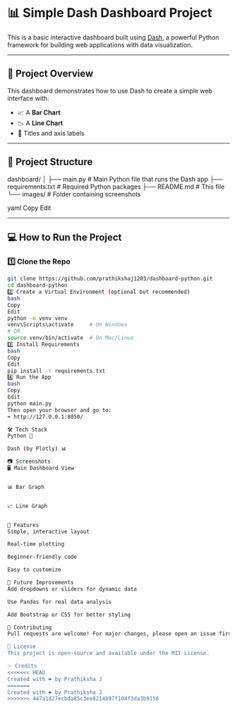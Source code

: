 # 📊 Simple Dash Dashboard Project

This is a basic interactive dashboard built using [Dash](https://dash.plotly.com/), a powerful Python framework for building web applications with data visualization.

---

## 🚀 Project Overview

This dashboard demonstrates how to use Dash to create a simple web interface with:

- 📈 A **Bar Chart**
- 📉 A **Line Chart**
- 🧠 Titles and axis labels

---

## 📂 Project Structure

dashboard/
│
├── main.py # Main Python file that runs the Dash app
├── requirements.txt # Required Python packages
├── README.md # This file
└── images/ # Folder containing screenshots

yaml
Copy
Edit

---

## 💻 How to Run the Project

### 1️⃣ Clone the Repo

```bash
git clone https://github.com/prathikshaj1203/dashboard-python.git
cd dashboard-python
2️⃣ Create a Virtual Environment (optional but recommended)
bash
Copy
Edit
python -m venv venv
venv\Scripts\activate     # On Windows
# OR
source venv/bin/activate  # On Mac/Linux
3️⃣ Install Requirements
bash
Copy
Edit
pip install -r requirements.txt
4️⃣ Run the App
bash
Copy
Edit
python main.py
Then open your browser and go to:
➡️ http://127.0.0.1:8050/

🛠️ Tech Stack
Python 🐍

Dash (by Plotly) 📊

📷 Screenshots
🖥️ Main Dashboard View


📊 Bar Graph


📈 Line Graph


📌 Features
Simple, interactive layout

Real-time plotting

Beginner-friendly code

Easy to customize

🧪 Future Improvements
Add dropdowns or sliders for dynamic data

Use Pandas for real data analysis

Add Bootstrap or CSS for better styling

🤝 Contributing
Pull requests are welcome! For major changes, please open an issue first to discuss what you'd like to change.

📄 License
This project is open-source and available under the MIT License.

✨ Credits
<<<<<<< HEAD
Created with ❤️ by Prathiksha J
=======
Created with ❤️ by Prathiksha J
>>>>>>> 447a1d27ecbda85c3ee8214b97f104f3da3b9156
